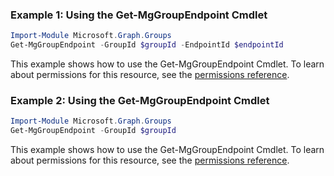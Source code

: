 ### Example 1: Using the Get-MgGroupEndpoint Cmdlet
```powershell
Import-Module Microsoft.Graph.Groups
Get-MgGroupEndpoint -GroupId $groupId -EndpointId $endpointId
```
This example shows how to use the Get-MgGroupEndpoint Cmdlet.
To learn about permissions for this resource, see the [permissions reference](/graph/permissions-reference).
### Example 2: Using the Get-MgGroupEndpoint Cmdlet
```powershell
Import-Module Microsoft.Graph.Groups
Get-MgGroupEndpoint -GroupId $groupId
```
This example shows how to use the Get-MgGroupEndpoint Cmdlet.
To learn about permissions for this resource, see the [permissions reference](/graph/permissions-reference).
